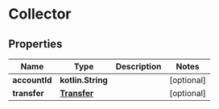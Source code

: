 
# Collector

## Properties
Name | Type | Description | Notes
------------ | ------------- | ------------- | -------------
**accountId** | **kotlin.String** |  |  [optional]
**transfer** | [**Transfer**](Transfer.md) |  |  [optional]



